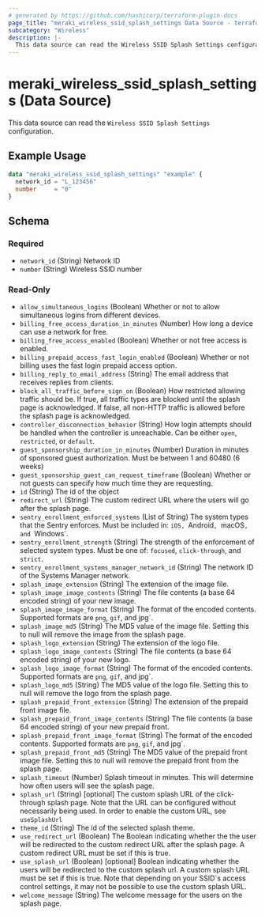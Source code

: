 ```yaml
---
# generated by https://github.com/hashicorp/terraform-plugin-docs
page_title: "meraki_wireless_ssid_splash_settings Data Source - terraform-provider-meraki"
subcategory: "Wireless"
description: |-
  This data source can read the Wireless SSID Splash Settings configuration.
---
```


# meraki_wireless_ssid_splash_settings (Data Source)

This data source can read the `Wireless SSID Splash Settings` configuration.

## Example Usage

```terraform
data "meraki_wireless_ssid_splash_settings" "example" {
  network_id = "L_123456"
  number     = "0"
}
```

<!-- schema generated by tfplugindocs -->
## Schema

### Required

- `network_id` (String) Network ID
- `number` (String) Wireless SSID number

### Read-Only

- `allow_simultaneous_logins` (Boolean) Whether or not to allow simultaneous logins from different devices.
- `billing_free_access_duration_in_minutes` (Number) How long a device can use a network for free.
- `billing_free_access_enabled` (Boolean) Whether or not free access is enabled.
- `billing_prepaid_access_fast_login_enabled` (Boolean) Whether or not billing uses the fast login prepaid access option.
- `billing_reply_to_email_address` (String) The email address that receives replies from clients.
- `block_all_traffic_before_sign_on` (Boolean) How restricted allowing traffic should be. If true, all traffic types are blocked until the splash page is acknowledged. If false, all non-HTTP traffic is allowed before the splash page is acknowledged.
- `controller_disconnection_behavior` (String) How login attempts should be handled when the controller is unreachable. Can be either `open`, `restricted`, or `default`.
- `guest_sponsorship_duration_in_minutes` (Number) Duration in minutes of sponsored guest authorization. Must be between 1 and 60480 (6 weeks)
- `guest_sponsorship_guest_can_request_timeframe` (Boolean) Whether or not guests can specify how much time they are requesting.
- `id` (String) The id of the object
- `redirect_url` (String) The custom redirect URL where the users will go after the splash page.
- `sentry_enrollment_enforced_systems` (List of String) The system types that the Sentry enforces. Must be included in: `iOS, `Android`, `macOS`, and `Windows`.
- `sentry_enrollment_strength` (String) The strength of the enforcement of selected system types. Must be one of: `focused`, `click-through`, and `strict`.
- `sentry_enrollment_systems_manager_network_id` (String) The network ID of the Systems Manager network.
- `splash_image_extension` (String) The extension of the image file.
- `splash_image_image_contents` (String) The file contents (a base 64 encoded string) of your new image.
- `splash_image_image_format` (String) The format of the encoded contents. Supported formats are `png`, `gif`, and jpg`.
- `splash_image_md5` (String) The MD5 value of the image file. Setting this to null will remove the image from the splash page.
- `splash_logo_extension` (String) The extension of the logo file.
- `splash_logo_image_contents` (String) The file contents (a base 64 encoded string) of your new logo.
- `splash_logo_image_format` (String) The format of the encoded contents. Supported formats are `png`, `gif`, and jpg`.
- `splash_logo_md5` (String) The MD5 value of the logo file. Setting this to null will remove the logo from the splash page.
- `splash_prepaid_front_extension` (String) The extension of the prepaid front image file.
- `splash_prepaid_front_image_contents` (String) The file contents (a base 64 encoded string) of your new prepaid front.
- `splash_prepaid_front_image_format` (String) The format of the encoded contents. Supported formats are `png`, `gif`, and jpg`.
- `splash_prepaid_front_md5` (String) The MD5 value of the prepaid front image file. Setting this to null will remove the prepaid front from the splash page.
- `splash_timeout` (Number) Splash timeout in minutes. This will determine how often users will see the splash page.
- `splash_url` (String) [optional] The custom splash URL of the click-through splash page. Note that the URL can be configured without necessarily being used. In order to enable the custom URL, see `useSplashUrl`
- `theme_id` (String) The id of the selected splash theme.
- `use_redirect_url` (Boolean) The Boolean indicating whether the the user will be redirected to the custom redirect URL after the splash page. A custom redirect URL must be set if this is true.
- `use_splash_url` (Boolean) [optional] Boolean indicating whether the users will be redirected to the custom splash url. A custom splash URL must be set if this is true. Note that depending on your SSID`s access control settings, it may not be possible to use the custom splash URL.
- `welcome_message` (String) The welcome message for the users on the splash page.
